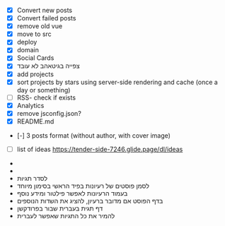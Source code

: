 - [x] Convert new posts
- [x] Convert failed posts
- [x] remove old vue
- [x] move to src
- [x] deploy
- [x] domain
- [x] Social Cards
- [x] צפייה בגיטאהב לא עובד
- [x] add projects
- [x] sort projects by stars using server-side rendering and cache (once a day or something)
- [ ] RSS- check if exists
- [x] Analytics
- [x] remove jsconfig.json?
- [x] README.md
- [-] 3 posts format (without author, with cover image)
- [ ] list of ideas https://tender-side-7246.glide.page/dl/ideas
- 
- 
- לסדר תגיות
- לסמן פוסטים של רעיונות בפיד הראשי בסימון מיוחד
- בעמוד הרעיונות לאפשר פילטור ומידע נוסף
- בדף הפוסט אם מדובר ברעיון, להציג את השדות הנוספים
- דף תגית בעברית שבור בפרודקשן
- להמיר את כל התגיות שאפשר לעברית
